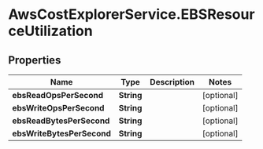 # AwsCostExplorerService.EBSResourceUtilization

## Properties

Name | Type | Description | Notes
------------ | ------------- | ------------- | -------------
**ebsReadOpsPerSecond** | **String** |  | [optional] 
**ebsWriteOpsPerSecond** | **String** |  | [optional] 
**ebsReadBytesPerSecond** | **String** |  | [optional] 
**ebsWriteBytesPerSecond** | **String** |  | [optional] 


